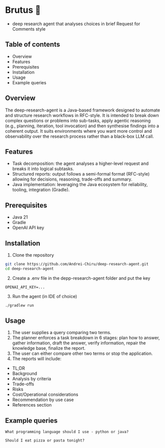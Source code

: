 # Brutus 🐻
- deep research agent that analyses choices in brief Request for Comments style 
## Table of contents
* Overview
* Features
* Prerequisites
* Installation
* Usage
* Example queries
## Overview
The deep-research-agent is a Java-based framework designed to automate and structure research workflows in RFC-style.
It is intended to break down complex questions or problems into sub-tasks, apply agentic reasoning (e.g., planning, iteration, tool invocation) and then synthesise findings into a coherent output.
It suits environments where you want more control and observability over the research process rather than a black-box LLM call.
## Features
* Task decomposition: the agent analyses a higher-level request and breaks it into logical subtasks. 
* Structured reports: output follows a semi-formal format (RFC-style) allowing for decisions, reasoning, trade-offs and summary. 
* Java implementation: leveraging the Java ecosystem for reliability, tooling, integration (Gradle).
## Prerequisites
* Java 21
* Gradle
* OpenAI API key
## Installation
1) Clone the repository
```bash
git clone https://github.com/Andrei-Chiru/deep-research-agent.git  
cd deep-research-agent
```
2) Create a .env file in the depp-research-agent folder and put the key
```text
OPENAI_API_KEY=...
```
3) Run the agent (in IDE of choice)
```bash
./gradlew run
```
## Usage
1) The user supplies a query comparing two terms.
2) The planner enforces a task breakdown in 6 stages: plan how to answer, gather information, draft the answer, verify information, repair the knowledge base, finalize the report.
3) The user can either compare other two terms or stop the application.
4) The reports will include:
* TL;DR
* Background
* Analysis by criteria
* Trade-offs
* Risks
* Cost/Operational considerations
* Recommendation by use case
* References section
## Example queries
```text
What programming language should I use - python or java?
```
```text
Should I eat pizza or pasta tonight?
```
